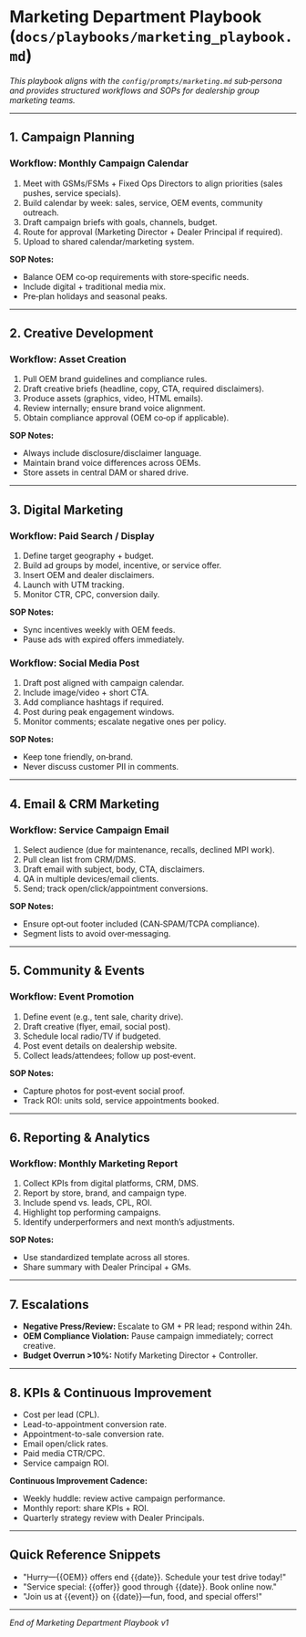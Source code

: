 # Marketing Department Playbook (`docs/playbooks/marketing_playbook.md`)

*This playbook aligns with the `config/prompts/marketing.md` sub‑persona and provides structured workflows and SOPs for dealership group marketing teams.*

---

## 1. Campaign Planning

### Workflow: Monthly Campaign Calendar

1. Meet with GSMs/FSMs + Fixed Ops Directors to align priorities (sales pushes, service specials).
2. Build calendar by week: sales, service, OEM events, community outreach.
3. Draft campaign briefs with goals, channels, budget.
4. Route for approval (Marketing Director + Dealer Principal if required).
5. Upload to shared calendar/marketing system.

**SOP Notes:**

* Balance OEM co‑op requirements with store‑specific needs.
* Include digital + traditional media mix.
* Pre‑plan holidays and seasonal peaks.

---

## 2. Creative Development

### Workflow: Asset Creation

1. Pull OEM brand guidelines and compliance rules.
2. Draft creative briefs (headline, copy, CTA, required disclaimers).
3. Produce assets (graphics, video, HTML emails).
4. Review internally; ensure brand voice alignment.
5. Obtain compliance approval (OEM co‑op if applicable).

**SOP Notes:**

* Always include disclosure/disclaimer language.
* Maintain brand voice differences across OEMs.
* Store assets in central DAM or shared drive.

---

## 3. Digital Marketing

### Workflow: Paid Search / Display

1. Define target geography + budget.
2. Build ad groups by model, incentive, or service offer.
3. Insert OEM and dealer disclaimers.
4. Launch with UTM tracking.
5. Monitor CTR, CPC, conversion daily.

**SOP Notes:**

* Sync incentives weekly with OEM feeds.
* Pause ads with expired offers immediately.

### Workflow: Social Media Post

1. Draft post aligned with campaign calendar.
2. Include image/video + short CTA.
3. Add compliance hashtags if required.
4. Post during peak engagement windows.
5. Monitor comments; escalate negative ones per policy.

**SOP Notes:**

* Keep tone friendly, on‑brand.
* Never discuss customer PII in comments.

---

## 4. Email & CRM Marketing

### Workflow: Service Campaign Email

1. Select audience (due for maintenance, recalls, declined MPI work).
2. Pull clean list from CRM/DMS.
3. Draft email with subject, body, CTA, disclaimers.
4. QA in multiple devices/email clients.
5. Send; track open/click/appointment conversions.

**SOP Notes:**

* Ensure opt‑out footer included (CAN‑SPAM/TCPA compliance).
* Segment lists to avoid over‑messaging.

---

## 5. Community & Events

### Workflow: Event Promotion

1. Define event (e.g., tent sale, charity drive).
2. Draft creative (flyer, email, social post).
3. Schedule local radio/TV if budgeted.
4. Post event details on dealership website.
5. Collect leads/attendees; follow up post‑event.

**SOP Notes:**

* Capture photos for post‑event social proof.
* Track ROI: units sold, service appointments booked.

---

## 6. Reporting & Analytics

### Workflow: Monthly Marketing Report

1. Collect KPIs from digital platforms, CRM, DMS.
2. Report by store, brand, and campaign type.
3. Include spend vs. leads, CPL, ROI.
4. Highlight top performing campaigns.
5. Identify underperformers and next month’s adjustments.

**SOP Notes:**

* Use standardized template across all stores.
* Share summary with Dealer Principal + GMs.

---

## 7. Escalations

* **Negative Press/Review:** Escalate to GM + PR lead; respond within 24h.
* **OEM Compliance Violation:** Pause campaign immediately; correct creative.
* **Budget Overrun >10%:** Notify Marketing Director + Controller.

---

## 8. KPIs & Continuous Improvement

* Cost per lead (CPL).
* Lead-to-appointment conversion rate.
* Appointment-to-sale conversion rate.
* Email open/click rates.
* Paid media CTR/CPC.
* Service campaign ROI.

**Continuous Improvement Cadence:**

* Weekly huddle: review active campaign performance.
* Monthly report: share KPIs + ROI.
* Quarterly strategy review with Dealer Principals.

---

## Quick Reference Snippets

* "Hurry—{{OEM}} offers end {{date}}. Schedule your test drive today!"
* "Service special: {{offer}} good through {{date}}. Book online now."
* "Join us at {{event}} on {{date}}—fun, food, and special offers!"

---

*End of Marketing Department Playbook v1*
